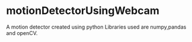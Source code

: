 # motionDetectorUsingWebcam
A motion detector created using python 
Libraries used are numpy,pandas and openCV.
